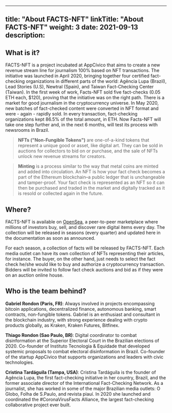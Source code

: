
---
title: "About FACTS-NFT"
linkTitle: "About FACTS-NFT"
weight: 3
date: 2021-09-13
description:
---

## What is it?

FACTS-NFT is a project incubated at AppCívico that aims to create a new revenue stream line for journalism 100% based on NFT transactions. The initiative was launched in April 2020, bringing together four certified fact-checking organizations in different parts of the world: Agência Lupa (Brazil), Lead Stories (U.S), Newtral (Spain), and Taiwan Fact-Checking Center (Taiwan). In the first week of work, Facts-NFT sold five fact-checks (0.05 ETH each, $120), proving that the initiative was on the right path. There is a market for good journalism in the cryptocurrency universe. In May 2020, new batches of fact-checked content were converted in NFT format and were - again - rapidly sold. In every transaction, fact-checking organizations kept 86.5% of the total amount, in ETH. Now Facts-NFT will take one step further and, in the next 6 months, will test its process with newsrooms in Brazil.

> **NFTs ("Non-Fungible Tokens")** are one-of-a-kind tokens that represent a unique good or asset, like digital art. They can be sold in auctions for collectors to bid on or purchase, and the sale of NFTs unlock new revenue streams for creators.

> **Minting** is a process similar to the way that metal coins are minted and added into circulation. An NFT is how your fact check becomes a part of the Ethereum blockchain–a public ledger that is unchangeable and tamper-proof. Your fact check is represented as an NFT so it can then be purchased and traded in the market and digitally tracked as it is resold or collected again in the future.

## Where?

FACTS-NFT is available on [OpenSea](https://opensea.io/), a peer-to-peer marketplace where millions of investors buy, sell, and discover rare digital items every day. The collection will be released in seasons (every quarter) and updated here in the documentation as soon as announced. 

For each season, a collection of facts will be released by FACTS-NFT. Each media outlet can have its own collection of NFTs representing their articles, for instance. The buyer, on the other hand, just needs to select the fact check he/she would like to buy and authorize a cryptocurrency transaction. Bidders will be invited to follow fact check auctions and bid as if they were on an auction online house.  

## Who is the team behind?

**Gabriel Rondon (Paris, FR)**: Always involved in projects encompassing bitcoin applications, decentralized finance, autonomous banking, smart contracts, non-fungible tokens. Gabriel is an enthusiast and consultant in the blockchain industry, with strong experience dealing with crypto products globally, as Kraken, Kraken Futures, Bitfinex.

**Thiago Rondon (Sao Paulo, BR)**: Digital coordinator to combat disinformation at the Superior Electoral Court in the Brazilian elections of 2020. Co-founder of Instituto Tecnologia & Equidade that developed systemic proposals to combat electoral disinformation in Brazil. Co-founder of the startup AppCívico that supports organizations and leaders with civic technologies.

**Cristina Tardáguila (Tampa, USA)**: Cristina Tardáguila is the founder of Agência Lupa, the first fact-checking initiative in her country, Brazil, and the former associate director of the International Fact-Checking Network. As a journalist, she has worked in some of the major Brazilian media outlets: O Globo, Folha de S.Paulo, and revista piauí. In 2020 she launched and coordinated the #CoronaVirusFacts Alliance, the largest fact-checking collaborative project ever built.
